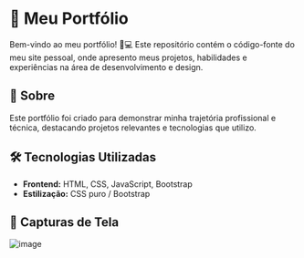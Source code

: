 # 🚀 Meu Portfólio  

Bem-vindo ao meu portfólio! 🎨💻 Este repositório contém o código-fonte do meu site pessoal, onde apresento meus projetos, habilidades e experiências na área de desenvolvimento e design.  

## 📌 Sobre  
Este portfólio foi criado para demonstrar minha trajetória profissional e técnica, destacando projetos relevantes e tecnologias que utilizo.  

## 🛠️ Tecnologias Utilizadas  
- **Frontend:** HTML, CSS, JavaScript, Bootstrap
- **Estilização:** CSS puro / Bootstrap

## 📸 Capturas de Tela  
![image](https://github.com/user-attachments/assets/eb97299b-70d7-4525-a7db-cd0c5e8eec58)

